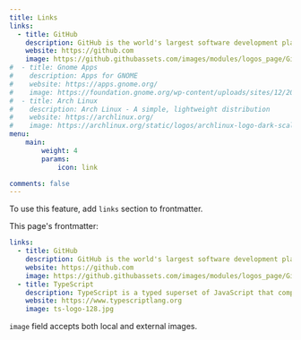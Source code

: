 ```yaml
---
title: Links
links:
  - title: GitHub
    description: GitHub is the world's largest software development platform.
    website: https://github.com
    image: https://github.githubassets.com/images/modules/logos_page/GitHub-Mark.png
#  - title: Gnome Apps
#    description: Apps for GNOME
#    website: https://apps.gnome.org/
#    image: https://foundation.gnome.org/wp-content/uploads/sites/12/2021/03/GnomeLogoHorizontal.svg
#  - title: Arch Linux
#    description: Arch Linux - A simple, lightweight distribution
#    website: https://archlinux.org/
#    image: https://archlinux.org/static/logos/archlinux-logo-dark-scalable.518881f04ca9.svg
menu:
    main: 
        weight: 4
        params:
            icon: link

comments: false
---
```


To use this feature, add `links` section to frontmatter.

This page's frontmatter:

```yaml
links:
  - title: GitHub
    description: GitHub is the world's largest software development platform.
    website: https://github.com
    image: https://github.githubassets.com/images/modules/logos_page/GitHub-Mark.png
  - title: TypeScript
    description: TypeScript is a typed superset of JavaScript that compiles to plain JavaScript.
    website: https://www.typescriptlang.org
    image: ts-logo-128.jpg
```

`image` field accepts both local and external images.